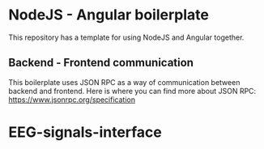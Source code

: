 # NodeJS - Angular boilerplate

This repository has a template for using NodeJS and Angular together.

## Backend - Frontend communication
This boilerplate uses JSON RPC as a way of communication between backend and frontend.
Here is where you can find more about JSON RPC: https://www.jsonrpc.org/specification
# EEG-signals-interface
